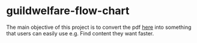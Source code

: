 # guildwelfare-flow-chart

The main objective of this project is to convert the pdf [here](http://www.uwastudentguild.com/wp-content/uploads/2018/04/Welfare-Mental-Health-Directory_web.pdf) into something that users can easily use e.g. Find content they want faster.
